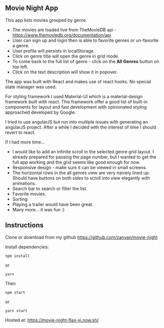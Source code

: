 ## Movie Night App

This app lists movies grouped by genre.

- The movies are loaded live from TheMovieDB api - https://www.themoviedb.org/documentation/api
- User can sign up and login then is able to favorite genres or un-favorite a genre.
- User profile will persists in localStorage.
- Click on genre title will open the genre in grid mode.
- To come back to the full list of genre - click on the **All Genres** button on top left.
- Click on the text description will show it in popover.

The app was built with React and makes use of react hooks.
No special state manager was used.

For styling framework I used Material-UI which is a material-design framework built with react.
This framework offer a good list of built-in components for layout and fast development with opinionated styling approached developed by Google.

I tried to use angularJS but run into multiple issues with generating an angularJS project. After a while I decided with the interest of time I should revert to react.

If I had more time... 
- I would like to add an infinite scroll in the selected genre grid layout. I already prepared for passing the page number, but I wanted to get the full app working and the grid seems like good enough for now.
- Responsive design - make sure it can be viewed in small screens.
- The horizontal rows in the all genres view are very naively lined up. Should have buttons on both sides to scroll into view elegantly with animations.
- Search bar to search or filter the list.
- Favorite movies.
- Sorting
- Playing a trailer would have been great.
- Many more... it was fun :)

## Instructions

Clone or download from my github https://github.com/zanvan/movie-night

Install dependencies:
```
npm install
```
or
```
yarn
```

Then 
```
npm start
```
or
```
yarn start
```

Hosted at: https://movie-night-flax-xi.now.sh/